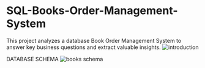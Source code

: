 # SQL-Books-Order-Management-System
This project analyzes a database Book Order Management System to answer key business questions and extract valuable insights.
![introduction](https://github.com/user-attachments/assets/d2941914-1618-45b3-b078-e77f4b1ac2cf)

DATABASE SCHEMA
![books schema](https://github.com/user-attachments/assets/262b0924-2ec7-418c-8e7c-eef22571958f)

